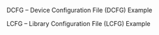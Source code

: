 


DCFG – Device Configuration File (DCFG)
Example

LCFG – Library Configuration File (LCFG)
Example
